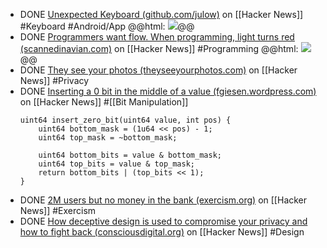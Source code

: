 - DONE [Unexpected Keyboard (github.com/julow)](https://news.ycombinator.com/item?id=42376724) on [[Hacker News]] #Keyboard #Android/App
  @@html: <img src="https://github.com/Julow/Unexpected-Keyboard/raw/master/fastlane/metadata/android/en-US/images/phoneScreenshots/3.png" class="article-cover" />@@
- DONE [Programmers want flow. When programming, light turns red (scannedinavian.com)](https://news.ycombinator.com/item?id=42405364) on [[Hacker News]] #Programming
  @@html: <img src="https://www.scannedinavian.com/images/magtag-busy.png" class="article-cover" />@@
- DONE [They see your photos (theyseeyourphotos.com)](https://news.ycombinator.com/item?id=42419469) on [[Hacker News]] #Privacy
- DONE [Inserting a 0 bit in the middle of a value (fgiesen.wordpress.com)](https://news.ycombinator.com/item?id=41943117) on [[Hacker News]] #[[Bit Manipulation]]
  ```clike
  uint64 insert_zero_bit(uint64 value, int pos) {
      uint64 bottom_mask = (1u64 << pos) - 1;
      uint64 top_mask = ~bottom_mask;
  
      uint64 bottom_bits = value & bottom_mask;
      uint64 top_bits = value & top_mask;
      return bottom_bits | (top_bits << 1);
  }
  ```
- DONE [2M users but no money in the bank (exercism.org)](https://news.ycombinator.com/item?id=41463734) on [[Hacker News]] #Exercism
- DONE [How deceptive design is used to compromise your privacy and how to fight back (consciousdigital.org)](https://news.ycombinator.com/item?id=39382264) on [[Hacker News]] #Design